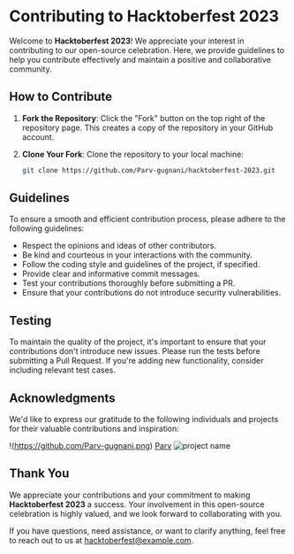 # Contributing to Hacktoberfest 2023

Welcome to **Hacktoberfest 2023**! We appreciate your interest in contributing to our open-source celebration. Here, we provide guidelines to help you contribute effectively and maintain a positive and collaborative community.

## How to Contribute

1. **Fork the Repository**: Click the "Fork" button on the top right of the repository page. This creates a copy of the repository in your GitHub account.

2. **Clone Your Fork**: Clone the repository to your local machine:

   ```bash
   git clone https://github.com/Parv-gugnani/hacktoberfest-2023.git
   ```

## Guidelines

To ensure a smooth and efficient contribution process, please adhere to the following guidelines:

- Respect the opinions and ideas of other contributors.
- Be kind and courteous in your interactions with the community.
- Follow the coding style and guidelines of the project, if specified.
- Provide clear and informative commit messages.
- Test your contributions thoroughly before submitting a PR.
- Ensure that your contributions do not introduce security vulnerabilities.

## Testing

To maintain the quality of the project, it's important to ensure that your contributions don't introduce new issues. Please run the tests before submitting a Pull Request. If you're adding new functionality, consider including relevant test cases.

## Acknowledgments

We'd like to express our gratitude to the following individuals and projects for their valuable contributions and inspiration:

!(https://github.com/Parv-gugnani.png) [Parv](https://github.com/Parv-gugnani)
![project name](https://github.com/open-source-project)

## Thank You

We appreciate your contributions and your commitment to making **Hacktoberfest 2023** a success. Your involvement in this open-source celebration is highly valued, and we look forward to collaborating with you.

If you have questions, need assistance, or want to clarify anything, feel free to reach out to us at hacktoberfest@example.com.
